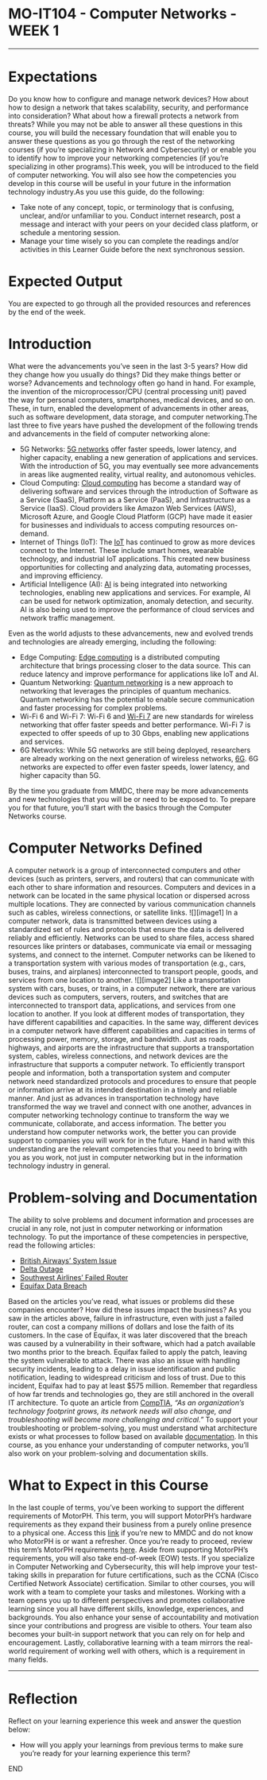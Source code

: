 # MO-IT104 \- Computer Networks \- WEEK 1

---

# Expectations

Do you know how to configure and manage network devices? How about how to design a network that takes scalability, security, and performance into consideration? What about how a firewall protects a network from threats? While you may not be able to answer all these questions in this course, you will build the necessary foundation that will enable you to answer these questions as you go through the rest of the networking courses (if you’re specializing in Network and Cybersecurity) or enable you to identify how to improve your networking competencies (if you’re specializing in other programs).This week, you will be introduced to the field of computer networking. You will also see how the competencies you develop in this course will be useful in your future in the information technology industry.As you use this guide, do the following:

* Take note of any concept, topic, or terminology that is confusing, unclear, and/or unfamiliar to you. Conduct internet research, post a message and interact with your peers on your decided class platform, or schedule a mentoring session.
* Manage your time wisely so you can complete the readings and/or activities in this Learner Guide before the next synchronous session.

# Expected Output

You are expected to go through all the provided resources and references by the end of the week.

# Introduction

What were the advancements you’ve seen in the last 3-5 years? How did they change how you usually do things? Did they make things better or worse? Advancements and technology often go hand in hand. For example, the invention of the microprocessor/CPU (central processing unit) paved the way for personal computers, smartphones, medical devices, and so on. These, in turn, enabled the development of advancements in other areas, such as software development, data storage, and computer networking.The last three to five years have pushed the development of the following trends and advancements in the field of computer networking alone:

* 5G Networks: [5G networks](https://www.cisco.com/c/en/us/solutions/what-is-5g.html) offer faster speeds, lower latency, and higher capacity, enabling a new generation of applications and services. With the introduction of 5G, you may eventually see more advancements in areas like augmented reality, virtual reality, and autonomous vehicles.
* Cloud Computing: [Cloud computing](https://aws.amazon.com/what-is-cloud-computing/) has become a standard way of delivering software and services through the introduction of Software as a Service (SaaS), Platform as a Service (PaaS), and Infrastructure as a Service (IaaS). Cloud providers like Amazon Web Services (AWS), Microsoft Azure, and Google Cloud Platform (GCP) have made it easier for businesses and individuals to access computing resources on-demand.
* Internet of Things (IoT): The [IoT](https://www.oracle.com/ph/internet-of-things/what-is-iot/) has continued to grow as more devices connect to the Internet. These include smart homes, wearable technology, and industrial IoT applications. This created new business opportunities for collecting and analyzing data, automating processes, and improving efficiency.
* Artificial Intelligence (AI): [AI](https://www.juniper.net/us/en/research-topics/what-is-ai-for-networking.html#:~:text=AI%20enables%20IT%20systems%20to,outage%2C%20helping%20to%20speed%20troubleshooting.) is being integrated into networking technologies, enabling new applications and services. For example, AI can be used for network optimization, anomaly detection, and security. AI is also being used to improve the performance of cloud services and network traffic management.

Even as the world adjusts to these advancements, new and evolved trends and technologies are already emerging, including the following:

* Edge Computing: [Edge computing](https://www.cloudflare.com/learning/serverless/glossary/what-is-edge-computing/) is a distributed computing architecture that brings processing closer to the data source. This can reduce latency and improve performance for applications like IoT and AI.
* Quantum Networking: [Quantum networking](https://news.uchicago.edu/explainer/quantum-internet-explained) is a new approach to networking that leverages the principles of quantum mechanics. Quantum networking has the potential to enable secure communication and faster processing for complex problems.
* Wi-Fi 6 and Wi-Fi 7: Wi-Fi 6 and [Wi-Fi 7](https://www.digitaltrends.com/computing/what-is-wifi-7/) are new standards for wireless networking that offer faster speeds and better performance. Wi-Fi 7 is expected to offer speeds of up to 30 Gbps, enabling new applications and services.
* 6G Networks: While 5G networks are still being deployed, researchers are already working on the next generation of wireless networks, [6G](https://www.cnbc.com/2023/03/08/what-is-6g-and-when-will-it-launch-telco-execs-predict.html). 6G networks are expected to offer even faster speeds, lower latency, and higher capacity than 5G.

By the time you graduate from MMDC, there may be more advancements and new technologies that you will be or need to be exposed to. To prepare you for that future, you’ll start with the basics through the Computer Networks course.

# Computer Networks Defined

A computer network is a group of interconnected computers and other devices (such as printers, servers, and routers) that can communicate with each other to share information and resources. Computers and devices in a network can be located in the same physical location or dispersed across multiple locations. They are connected by various communication channels such as cables, wireless connections, or satellite links.
![][image1]
In a computer network, data is transmitted between devices using a standardized set of rules and protocols that ensure the data is delivered reliably and efficiently. Networks can be used to share files, access shared resources like printers or databases, communicate via email or messaging systems, and connect to the internet.
Computer networks can be likened to a transportation system with various modes of transportation (e.g., cars, buses, trains, and airplanes) interconnected to transport people, goods, and services from one location to another.
![][image2]
Like a transportation system with cars, buses, or trains, in a computer network, there are various devices such as computers, servers, routers, and switches that are interconnected to transport data, applications, and services from one location to another.
If you look at different modes of transportation, they have different capabilities and capacities. In the same way, different devices in a computer network have different capabilities and capacities in terms of processing power, memory, storage, and bandwidth. Just as roads, highways, and airports are the infrastructure that supports a transportation system, cables, wireless connections, and network devices are the infrastructure that supports a computer network.
To efficiently transport people and information, both a transportation system and computer network need standardized protocols and procedures to ensure that people or information arrive at its intended destination in a timely and reliable manner. And just as advances in transportation technology have transformed the way we travel and connect with one another, advances in computer networking technology continue to transform the way we communicate, collaborate, and access information.
The better you understand how computer networks work, the better you can provide support to companies you will work for in the future. Hand in hand with this understanding are the relevant competencies that you need to bring with you as you work, not just in computer networking but in the information technology industry in general.

# Problem-solving and Documentation

The ability to solve problems and document information and processes are crucial in any role, not just in computer networking or information technology. To put the importance of these competencies in perspective, read the following articles:

* [British Airways’ System Issue](https://www.cnbc.com/2019/08/07/british-airways-it-failures-create-chaos-for-passengers.html#:~:text=And%20in%20May%202017%20a,failures%20would%20never%20happen%20again.)
* [Delta Outage](https://www.usatoday.com/story/news/2017/01/30/delta-outage-airline-technology-problems/97250834/)
* [Southwest Airlines’ Failed Router](https://www.azcentral.com/story/travel/airlines/2016/07/20/southwest-airlines-computer-woes-delaying-flights/87354164/)
* [Equifax Data Breach](https://www.hypr.com/security-encyclopedia/equifax-security-breach)

Based on the articles you’ve read, what issues or problems did these companies encounter? How did these issues impact the business?
As you saw in the articles above, failure in infrastructure, even with just a failed router, can cost a company millions of dollars and lose the faith of its customers.
In the case of Equifax, it was later discovered that the breach was caused by a vulnerability in their software, which had a patch available two months prior to the breach. Equifax failed to apply the patch, leaving the system vulnerable to attack. There was also an issue with handling security incidents, leading to a delay in issue identification and public notification, leading to widespread criticism and loss of trust. Due to this incident, Equifax had to pay at least $575 million.
Remember that regardless of how far trends and technologies go, they are still anchored in the overall IT architecture. To quote an article from [CompTIA](https://www.comptia.org/content/guides/a-guide-to-network-troubleshooting), *“As an organization’s technology footprint grows, its network needs will also change, and troubleshooting will become more challenging and critical.”*
To support your troubleshooting or problem-solving, you must understand what architecture exists or what processes to follow based on available [documentation](https://www.auvik.com/franklyit/blog/importance-of-network-documentation/).
In this course, as you enhance your understanding of computer networks, you’ll also work on your problem-solving and documentation skills.

# What to Expect in this Course

In the last couple of terms, you’ve been working to support the different requirements of MotorPH. This term, you will support MotorPH’s hardware requirements as they expand their business from a purely online presence to a physical one.
Access this [link](https://sites.google.com/mmdc.mcl.edu.ph/motorph/about-us?authuser=0) if you’re new to MMDC and do not know who MotorPH is or want a refresher. Once you’re ready to proceed, review this term’s MotorPH requirements [here](https://sites.google.com/mmdc.mcl.edu.ph/motorph/network-design?authuser=0).
Aside from supporting MotorPH’s requirements, you will also take end-of-week (EOW) tests. If you specialize in Computer Networking and Cybersecurity, this will help improve your test-taking skills in preparation for future certifications, such as the CCNA (Cisco Certified Network Associate) certification.
Similar to other courses, you will work with a team to complete your tasks and milestones. Working with a team opens you up to different perspectives and promotes collaborative learning since you all have different skills, knowledge, experiences, and backgrounds. You also enhance your sense of accountability and motivation since your contributions and progress are visible to others. Your team also becomes your built-in support network that you can rely on for help and encouragement. Lastly, collaborative learning with a team mirrors the real-world requirement of working well with others, which is a requirement in many fields.

---

# Reflection

Reflect on your learning experience this week and answer the question below:

* How will you apply your learnings from previous terms to make sure you’re ready for your learning experience this term?

END
